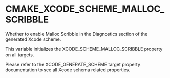   

# CMAKE_XCODE_SCHEME_MALLOC_SCRIBBLE  
Whether to enable Malloc Scribble
in the Diagnostics section of the generated Xcode scheme.  

This variable initializes the
XCODE_SCHEME_MALLOC_SCRIBBLE
property on all targets.  

Please refer to the XCODE_GENERATE_SCHEME target property
documentation to see all Xcode schema related properties.  

